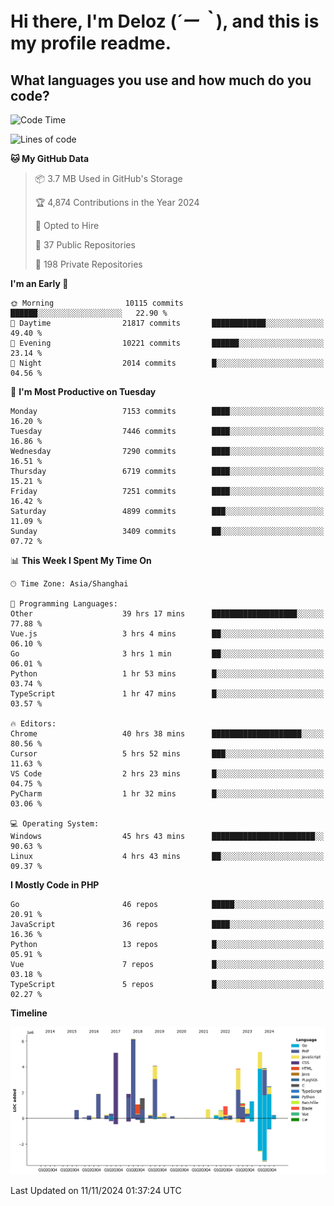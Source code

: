 # **Hi there, I'm Deloz (*´ー｀*), and this is my profile readme.**

## **What languages you use and how much do you code?**

<!--START_SECTION:waka-->
![Code Time](http://img.shields.io/badge/Code%20Time-5%2C022%20hrs%2012%20mins-blue)

![Lines of code](https://img.shields.io/badge/From%20Hello%20World%20I%27ve%20Written-46.0%20million%20lines%20of%20code-blue)

**🐱 My GitHub Data** 

> 📦 3.7 MB Used in GitHub's Storage 
 > 
> 🏆 4,874 Contributions in the Year 2024
 > 
> 💼 Opted to Hire
 > 
> 📜 37 Public Repositories 
 > 
> 🔑 198 Private Repositories 
 > 
**I'm an Early 🐤** 

```text
🌞 Morning                10115 commits       ██████░░░░░░░░░░░░░░░░░░░   22.90 % 
🌆 Daytime                21817 commits       ████████████░░░░░░░░░░░░░   49.40 % 
🌃 Evening                10221 commits       ██████░░░░░░░░░░░░░░░░░░░   23.14 % 
🌙 Night                  2014 commits        █░░░░░░░░░░░░░░░░░░░░░░░░   04.56 % 
```
📅 **I'm Most Productive on Tuesday** 

```text
Monday                   7153 commits        ████░░░░░░░░░░░░░░░░░░░░░   16.20 % 
Tuesday                  7446 commits        ████░░░░░░░░░░░░░░░░░░░░░   16.86 % 
Wednesday                7290 commits        ████░░░░░░░░░░░░░░░░░░░░░   16.51 % 
Thursday                 6719 commits        ████░░░░░░░░░░░░░░░░░░░░░   15.21 % 
Friday                   7251 commits        ████░░░░░░░░░░░░░░░░░░░░░   16.42 % 
Saturday                 4899 commits        ███░░░░░░░░░░░░░░░░░░░░░░   11.09 % 
Sunday                   3409 commits        ██░░░░░░░░░░░░░░░░░░░░░░░   07.72 % 
```


📊 **This Week I Spent My Time On** 

```text
🕑︎ Time Zone: Asia/Shanghai

💬 Programming Languages: 
Other                    39 hrs 17 mins      ███████████████████░░░░░░   77.88 % 
Vue.js                   3 hrs 4 mins        ██░░░░░░░░░░░░░░░░░░░░░░░   06.10 % 
Go                       3 hrs 1 min         ██░░░░░░░░░░░░░░░░░░░░░░░   06.01 % 
Python                   1 hr 53 mins        █░░░░░░░░░░░░░░░░░░░░░░░░   03.74 % 
TypeScript               1 hr 47 mins        █░░░░░░░░░░░░░░░░░░░░░░░░   03.57 % 

🔥 Editors: 
Chrome                   40 hrs 38 mins      ████████████████████░░░░░   80.56 % 
Cursor                   5 hrs 52 mins       ███░░░░░░░░░░░░░░░░░░░░░░   11.63 % 
VS Code                  2 hrs 23 mins       █░░░░░░░░░░░░░░░░░░░░░░░░   04.75 % 
PyCharm                  1 hr 32 mins        █░░░░░░░░░░░░░░░░░░░░░░░░   03.06 % 

💻 Operating System: 
Windows                  45 hrs 43 mins      ███████████████████████░░   90.63 % 
Linux                    4 hrs 43 mins       ██░░░░░░░░░░░░░░░░░░░░░░░   09.37 % 
```

**I Mostly Code in PHP** 

```text
Go                       46 repos            █████░░░░░░░░░░░░░░░░░░░░   20.91 % 
JavaScript               36 repos            ████░░░░░░░░░░░░░░░░░░░░░   16.36 % 
Python                   13 repos            █░░░░░░░░░░░░░░░░░░░░░░░░   05.91 % 
Vue                      7 repos             █░░░░░░░░░░░░░░░░░░░░░░░░   03.18 % 
TypeScript               5 repos             █░░░░░░░░░░░░░░░░░░░░░░░░   02.27 % 
```



**Timeline**

![Lines of Code chart](https://raw.githubusercontent.com/deloz/deloz/main/assets/bar_graph.png)


 Last Updated on 11/11/2024 01:37:24 UTC
<!--END_SECTION:waka-->
